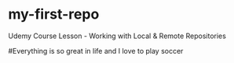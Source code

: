 # my-first-repo
Udemy Course Lesson - Working with Local &amp; Remote Repositories

#Everything is so great in life and I love to play soccer
